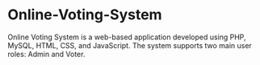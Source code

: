 # Online-Voting-System
Online Voting System is a web-based application developed using PHP, MySQL, HTML, CSS, and JavaScript. The system supports two main user roles: Admin and Voter.
